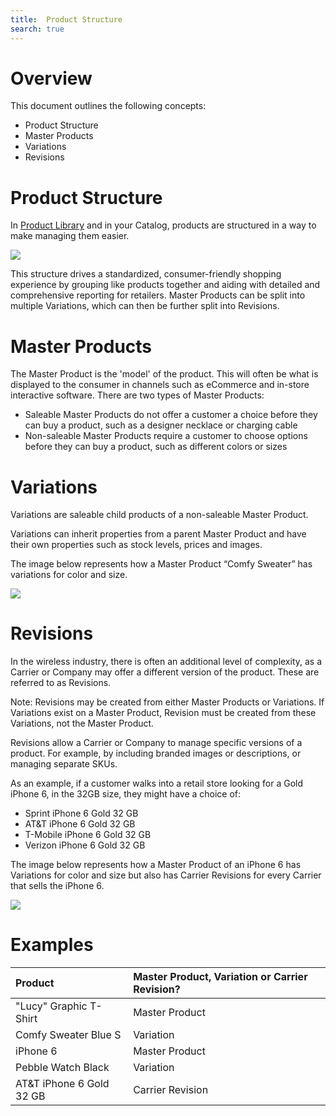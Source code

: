 ```yaml
---
title:  Product Structure
search: true
---
```


# Overview

This document outlines the following concepts:

* Product Structure
* Master Products
* Variations
* Revisions

# Product Structure

In [Product Library](http://developers.iqmetrix.com/concepts/product-library/#product-library) and in your Catalog, products are structured in a way to make managing them easier.

<img class="popUpImage" src="http://developers.iqmetrix.com/images/product_structure.jpg"/> 

This structure drives a standardized, consumer-friendly shopping experience by grouping like products together and aiding with detailed and comprehensive reporting for retailers. Master Products can be split into multiple Variations, which can then be further split into Revisions.

# Master Products

The Master Product is the 'model' of the product. This will often be what is displayed to the consumer in channels such as eCommerce and in-store interactive software. There are two types of Master Products:

* Saleable Master Products do not offer a customer a choice before they can buy a product, such as a designer necklace or charging cable
* Non-saleable Master Products require a customer to choose options before they can buy a product, such as different colors or sizes

# Variations

Variations are saleable child products of a non-saleable Master Product. 

Variations can inherit properties from a parent Master Product and have their own properties such as stock levels, prices and images.

The image below represents how a Master Product “Comfy Sweater” has variations for color and size.

<img class="popUpImage" src="http://developers.iqmetrix.com/images/nonwireless.png"/> 

# Revisions

In the wireless industry, there is often an additional level of complexity, as a Carrier or Company may offer a different version of the product. These are referred to as Revisions.

Note: Revisions may be created from either Master Products or Variations. If Variations exist on a Master Product, Revision must be created from these Variations, not the Master Product.

Revisions allow a Carrier or Company to manage specific versions of a product. For example, by including branded images or descriptions, or managing separate SKUs.

As an example, if a customer walks into a retail store looking for a Gold iPhone 6, in the 32GB size, they might have a choice of:

* Sprint iPhone 6 Gold 32 GB
* AT&T iPhone 6 Gold 32 GB
* T-Mobile iPhone 6 Gold 32 GB
* Verizon iPhone 6 Gold 32 GB

The image below represents how a Master Product of an iPhone 6 has Variations for color and size but also has Carrier Revisions for every Carrier that sells the iPhone 6.

<img class="popUpImage" src="http://developers.iqmetrix.com/images/wireless.png"/> 

# Examples

| Product | Master Product, Variation or Carrier Revision? | 
|:-------------|:------------------------------------------|
| "Lucy" Graphic T-Shirt | Master Product | 
| Comfy Sweater Blue S | Variation | 
| iPhone 6 | Master Product | 
| Pebble Watch Black | Variation |
| AT&T iPhone 6 Gold 32 GB | Carrier Revision | 
